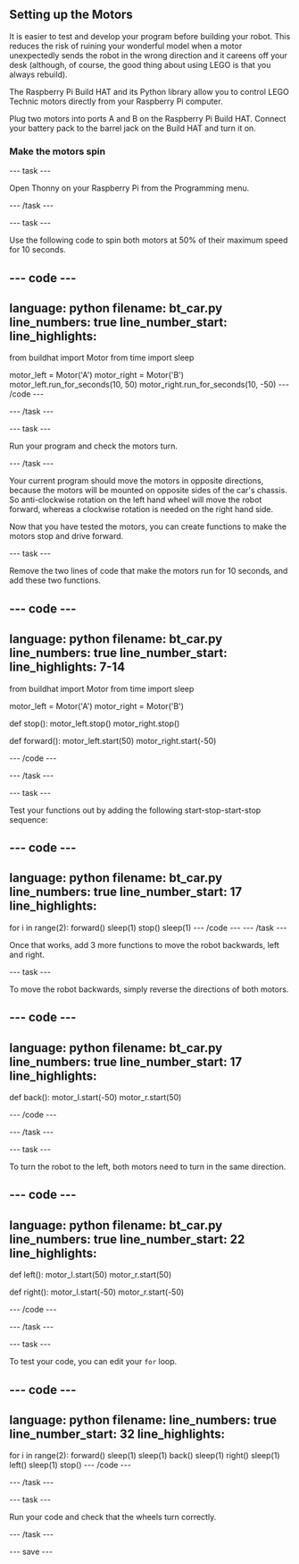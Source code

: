 ## Setting up the Motors

It is easier to test and develop your program before building your robot. This reduces the risk of ruining your wonderful model when a motor unexpectedly sends the robot in the wrong direction and it careens off your desk (although, of course, the good thing about using LEGO is that you always rebuild).

The Raspberry Pi Build HAT and its Python library allow you to control LEGO Technic motors directly from your Raspberry Pi computer.

Plug two motors into ports A and B on the Raspberry Pi Build HAT.  Connect your battery pack to the barrel jack on the Build HAT and turn it on. 

### Make the motors spin

--- task ---

Open Thonny on your Raspberry Pi from the Programming menu.

--- /task ---

--- task ---

Use the following code to spin both motors at 50% of their maximum speed for 10 seconds.

--- code ---
---
language: python
filename: bt_car.py
line_numbers: true
line_number_start: 
line_highlights: 
---
from buildhat import Motor
from time import sleep

motor_left = Motor('A')
motor_right = Motor('B')
motor_left.run_for_seconds(10, 50)
motor_right.run_for_seconds(10, -50)
--- /code ---

--- /task ---

--- task ---

Run your program and check the motors turn.

--- /task ---

Your current program should move the motors in opposite directions, because the motors will be mounted on opposite sides of the car's chassis. So anti-clockwise rotation on the left hand wheel will move the robot forward, whereas a clockwise rotation is needed on the right hand side.

Now that you have tested the motors, you can create functions to make the motors stop and drive forward.

--- task ---

Remove the two lines of code that make the motors run for 10 seconds, and add these two functions.

--- code ---
---
language: python
filename: bt_car.py
line_numbers: true
line_number_start: 
line_highlights: 7-14
---
from buildhat import Motor
from time import sleep

motor_left = Motor('A')
motor_right = Motor('B')

def stop():
  motor_left.stop()
  motor_right.stop()


def forward():
  motor_left.start(50)
  motor_right.start(-50)


--- /code ---

--- /task ---

--- task ---

Test your functions out by adding the following start-stop-start-stop sequence:

--- code ---
---
language: python
filename: bt_car.py
line_numbers: true
line_number_start: 17
line_highlights: 
---
for i in range(2):
  forward()
  sleep(1)
  stop()
  sleep(1)
--- /code ---
--- /task ---


Once that works, add 3 more functions to move the robot backwards, left and right.

--- task ---

To move the robot backwards, simply reverse the directions of both motors.

--- code ---
---
language: python
filename: bt_car.py
line_numbers: true
line_number_start: 17
line_highlights: 
---
def back():
  motor_l.start(-50)
  motor_r.start(50)


--- /code ---

--- /task ---

--- task ---

To turn the robot to the left, both motors need to turn in the same direction.

--- code ---
---
language: python
filename: bt_car.py
line_numbers: true
line_number_start: 22
line_highlights: 
---
def left():
  motor_l.start(50)
  motor_r.start(50)


def right():
  motor_l.start(-50)
  motor_r.start(-50)


--- /code ---

--- /task ---

--- task ---

To test your code, you can edit your `for` loop.

--- code ---
---
language: python
filename: 
line_numbers: true
line_number_start: 32
line_highlights: 
---
for i in range(2):
  forward()
  sleep(1)
  sleep(1)
  back()
  sleep(1)
  right()
  sleep(1)
  left()
  sleep(1)
  stop()
--- /code ---

--- /task ---

--- task ---

Run your code and check that the wheels turn correctly.

--- /task ---

--- save ---
